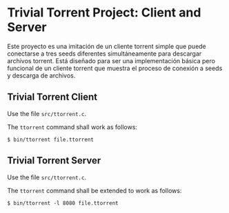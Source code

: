 # Trivial Torrent Project: Client and Server
Este proyecto es una imitación de un cliente torrent simple que puede conectarse a tres seeds diferentes simultáneamente para descargar archivos torrent. Está diseñado para ser una implementación básica pero funcional de un cliente torrent que muestra el proceso de conexión a seeds y descarga de archivos.

## Trivial Torrent Client

Use the file `src/ttorrent.c`.

The `ttorrent` command shall work as follows:

~~~{.diff}
$ bin/ttorrent file.ttorrent
~~~

## Trivial Torrent Server

Use the file `src/ttorrent.c`.

The `ttorrent` command shall be extended to work as follows:

~~~{.diff}
$ bin/ttorrent -l 8080 file.ttorrent
~~~

